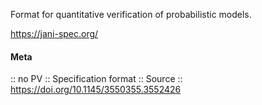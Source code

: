 Format for quantitative verification of probabilistic models.

https://jani-spec.org/

#### Meta
:: no PV
:: Specification format
:: Source :: https://doi.org/10.1145/3550355.3552426